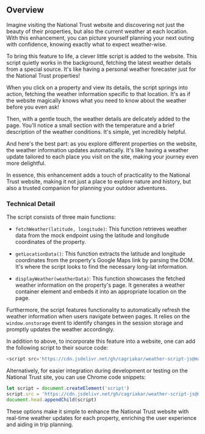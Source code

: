 ## Overview

Imagine visiting the National Trust website and discovering not just the beauty of their properties, but also the current weather at each location. With this enhancement, you can picture yourself planning your next outing with confidence, knowing exactly what to expect weather-wise.

To bring this feature to life, a clever little script is added to the website. This script quietly works in the background, fetching the latest weather details from a special source. It's like having a personal weather forecaster just for the National Trust properties!

When you click on a property and view its details, the script springs into action, fetching the weather information specific to that location. It's as if the website magically knows what you need to know about the weather before you even ask!

Then, with a gentle touch, the weather details are delicately added to the page. You'll notice a small section with the temperature and a brief description of the weather conditions. It's simple, yet incredibly helpful.

And here's the best part: as you explore different properties on the website, the weather information updates automatically. It's like having a weather update tailored to each place you visit on the site, making your journey even more delightful.

In essence, this enhancement adds a touch of practicality to the National Trust website, making it not just a place to explore nature and history, but also a trusted companion for planning your outdoor adventures.


### Technical Detail

The script consists of three main functions:

- `fetchWeather(latitude, longitude)`: This function retrieves weather data from the mock endpoint using the latitude and longitude coordinates of the property.

- `getLocationData()`: This function extracts the latitude and longitude coordinates from the property's Google Maps link by parsing the DOM. It's where the script looks to find the necessary long-lat information.

- `displayWeather(weatherData)`: This function showcases the fetched weather information on the property's page. It generates a weather container element and embeds it into an appropriate location on the page.

Furthermore, the script features functionality to automatically refresh the weather information when users navigate between pages. It relies on the `window.onstorage` event to identify changes in the session storage and promptly updates the weather accordingly.


In addition to above, to incorporate this feature into a website, one can add the following script to their source code:

```js
<script src='https://cdn.jsdelivr.net/gh/cagriakar/weather-script-js@main/script.js'/>
```

Alternatively, for easier integration during development or testing on the National Trust site, you can use Chrome code snippets:

```js
let script = document.createElement('script')
script.src = 'https://cdn.jsdelivr.net/gh/cagriakar/weather-script-js@main/script.js'
document.head.appendChild(script)
```

These options make it simple to enhance the National Trust website with real-time weather updates for each property, enriching the user experience and aiding in trip planning.